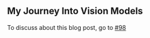 ## My Journey Into Vision Models

To discuss about this blog post, go to [#98](https://github.com/ngxson/blog/issues/98)

<!-- {"issue":98} -->